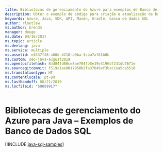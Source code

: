 ```yaml
---
title: Bibliotecas de gerenciamento do Azure para exemplos de Banco de Dados SQL para Java
description: Obter o exemplo de código para criação e atualização de bancos de dados SQL do Azure usando as bibliotecas de gerenciamento do Azure para Java
keywords: Azure, Java, SDK, API, Maven, Gradle, banco de dados SQL
author: rloutlaw
ms.author: brendm
manager: douge
ms.date: 04/16/2017
ms.topic: article
ms.devlang: java
ms.service: multiple
ms.assetid: e4537f38-a60d-4218-a9ba-3cba7af61b8b
ms.custom: seo-java-august2019
ms.openlocfilehash: 8dd84fd60ce8ae784fb5e19e3196df2d1db7671e
ms.sourcegitcommit: f519a1ee8017850b2fa37049af3bac1ea5ca5516
ms.translationtype: HT
ms.contentlocale: pt-BR
ms.lasthandoff: 08/21/2019
ms.locfileid: "69889917"
---
```

# <a name="azure-management-libraries-for-java---sql-database-samples"></a>Bibliotecas de gerenciamento do Azure para Java – Exemplos de Banco de Dados SQL

[!INCLUDE [java-sql-samples](includes/java-sql-samples.md)]